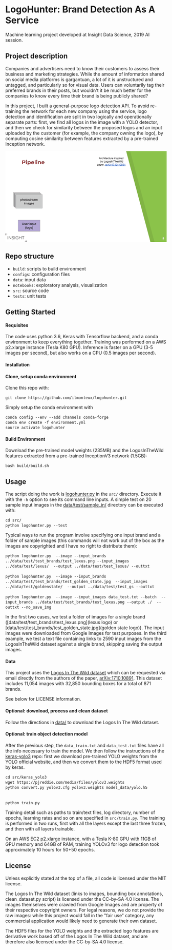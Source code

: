 # LogoHunter: Brand Detection As A Service

Machine learning project developed at Insight Data Science, 2019 AI session.

## Project description
Companies and advertisers need to know their customers to assess their business and marketing strategies. While the amount of information shared on social media platforms is gargantuan, a lot of it is unstructured and untagged, and particularly so for visual data. Users can voluntarily tag their preferred brands in their posts, but wouldn't it be much better for the companies to know every time their brand is being publicly shared?

In this project, I built a general-purpose logo detection API. To avoid re-training the network for each new company using the service, logo detection and identification are split in two logically and operationally separate parts: first, we find all logos in the image with a YOLO detector, and then we check for similarity between the proposed logos and an input uploaded by the customer (for example, the company owning the logo), by computing cosine similarity between features extracted by a pre-trained Inception network.

![pipeline](pipeline.gif)

## Repo structure
+ `build`: scripts to build environment
+ `configs`: configuration files
+ `data`: input data
+ `notebooks`: exploratory analysis, visualization
+ `src`: source code
+ `tests`: unit tests

## Getting Started

#### Requisites
The code uses python 3.6, Keras with Tensorflow backend, and a conda environment to keep everything together. Training was performed on a AWS p2.xlarge instance (Tesla K80 GPU). Inference is faster on a GPU (3-5 images per second), but also works on a CPU (0.5 images per second).

#### Installation

#### Clone, setup conda environment
Clone this repo with:
```
git clone https://github.com/ilmonteux/logohunter.git
```

Simply setup the conda environment with
```
conda config --env --add channels conda-forge
conda env create -f environment.yml
source activate logohunter
```

#### Build Environment

Download the pre-trained model weights (235MB) and the LogosInTheWild features extracted from a pre-trained InceptionV3 network (1.5GB):

```
bash build/build.sh
```

## Usage
The script doing the work is [logohunter.py](src/logohunter.py) in the `src/` directory.
Execute it with the `-h` option to see its command line inputs. A simple test on 20 sample input
images in the [data/test/sample_in/](data/test/sample_in/) directory can be executed with:
```
cd src/
python logohunter.py --test
```

Typical ways to run the program involve specifying one input brand and a folder of sample images (this commands will not work out of the box as the images are copyrighted and I have no right to distribute them):
```
python logohunter.py  --image --input_brands ../data/test/test_brands/test_lexus.png --input_images ../data/test/lexus/  --output ../data/test/test_lexus/ --outtxt

python logohunter.py  --image --input_brands ../data/test/test_brands/test_golden_state.jpg  --input_images ../data/test/goldenstate/  --output ../data/test/test_gs --outtxt

python logohunter.py  --image --input_images data_test.txt --batch  --input_brands ../data/test/test_brands/test_lexus.png --output ./  --outtxt --no_save_img
```

In the first two cases, we test a folder of images for a single brand ([data/test/test_brands/test_lexus.png](lexus logo) or [data/test/test_brands/test_golden_state.jpg](golden state logo)). The input images were downloaded from Google Images for test purposes.
In the third example, we test a text file containing links to 2590 input images from the LogosInTheWild dataset against a single brand, skipping saving the output images.



#### Data
This project uses the [Logos In The Wild dataset](https://www.iosb.fraunhofer.de/servlet/is/78045/) which can be requested via email directly from the authors of the paper, [arXiv:1710.10891](https://arxiv.org/abs/1710.10891). This dataset includes 11,054 images with 32,850 bounding boxes for a total of 871 brands.

See below for LICENSE information.

#### Optional: download, process and clean dataset

Follow the directions in [data/](data/README) to download the Logos In The Wild dataset.

#### Optional: train object detection model
After the previous step, the `data_train.txt` and `data_test.txt` files have all the info necessary to train the model. We then follow the instructions of the [keras-yolo3](https://github.com/qqwweee/keras-yolo3) repo: first we download pre-trained YOLO weights from the YOLO official website, and then we convert them to the HDF5 format used by keras.
```
cd src/keras_yolo3
wget https://pjreddie.com/media/files/yolov3.weights
python convert.py yolov3.cfg yolov3.weights model_data/yolo.h5


python train.py
```
Training detail such as paths to train/text files, log directory, number of epochs, learning rates and so on are specified in `src/train.py`. The training is performed in two runs, first with all the layers except the last three frozen, and then with all layers trainable.

On an AWS EC2 p2.xlarge instance, with a Tesla K-80 GPU with 11GB  of GPU memory and 64GB of RAM, training YOLOv3 for logo detection took approximately 10 hours for 50+50 epochs.

## License

Unless explicitly stated at the top of a file, all code is licensed under the MIT license.


The Logos In The Wild dataset (links to images, bounding box annotations, clean_dataset.py script) is licensed under the CC-by-SA 4.0 license. The images themselves were crawled from Google Images and are property of their respective copyright owners. For legal reasons, we do not provide the raw images: while this project would fall in the "fair use" category, any commercial application would likely need to generate their own dataset.

The HDF5 files for the YOLO weights and the extracted logo features are derivative work based off of the Logos In The Wild dataset, and are therefore also licensed under the CC-by-SA 4.0 license.
